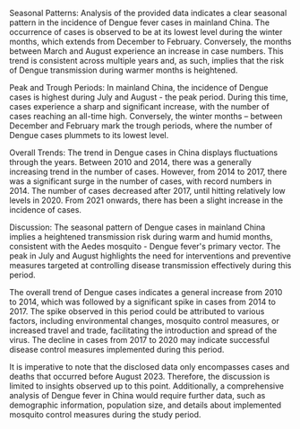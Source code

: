 Seasonal Patterns:
Analysis of the provided data indicates a clear seasonal pattern in the incidence of Dengue fever cases in mainland China. The occurrence of cases is observed to be at its lowest level during the winter months, which extends from December to February. Conversely, the months between March and August experience an increase in case numbers. This trend is consistent across multiple years and, as such, implies that the risk of Dengue transmission during warmer months is heightened.

Peak and Trough Periods:
In mainland China, the incidence of Dengue cases is highest during July and August - the peak period. During this time, cases experience a sharp and significant increase, with the number of cases reaching an all-time high. Conversely, the winter months – between December and February mark the trough periods, where the number of Dengue cases plummets to its lowest level.

Overall Trends:
The trend in Dengue cases in China displays fluctuations through the years. Between 2010 and 2014, there was a generally increasing trend in the number of cases. However, from 2014 to 2017, there was a significant surge in the number of cases, with record numbers in 2014. The number of cases decreased after 2017, until hitting relatively low levels in 2020. From 2021 onwards, there has been a slight increase in the incidence of cases.

Discussion:
The seasonal pattern of Dengue cases in mainland China implies a heightened transmission risk during warm and humid months, consistent with the Aedes mosquito - Dengue fever's primary vector. The peak in July and August highlights the need for interventions and preventive measures targeted at controlling disease transmission effectively during this period.

The overall trend of Dengue cases indicates a general increase from 2010 to 2014, which was followed by a significant spike in cases from 2014 to 2017. The spike observed in this period could be attributed to various factors, including environmental changes, mosquito control measures, or increased travel and trade, facilitating the introduction and spread of the virus. The decline in cases from 2017 to 2020 may indicate successful disease control measures implemented during this period.

It is imperative to note that the disclosed data only encompasses cases and deaths that occurred before August 2023. Therefore, the discussion is limited to insights observed up to this point. Additionally, a comprehensive analysis of Dengue fever in China would require further data, such as demographic information, population size, and details about implemented mosquito control measures during the study period.